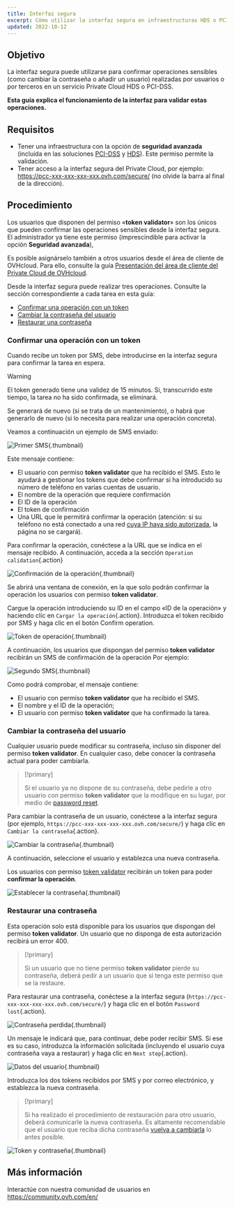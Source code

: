 ```yaml
---
title: Interfaz segura
excerpt: Cómo utilizar la interfaz segura en infraestructuras HDS o PCI-DSS
updated: 2022-10-12
---
```


## Objetivo

La interfaz segura puede utilizarse para confirmar operaciones sensibles (como cambiar la contraseña o añadir un usuario) realizadas por usuarios o por terceros en un servicio Private Cloud HDS o PCI-DSS.

**Esta guía explica el funcionamiento de la interfaz para validar estas operaciones.**

## Requisitos

- Tener una infraestructura con la opción de **seguridad avanzada** (incluida en las soluciones [PCI-DSS](https://www.ovhcloud.com/es-es/enterprise/products/hosted-private-cloud/safety-compliance/sddc/) y [HDS](https://www.ovhcloud.com/es-es/enterprise/products/hosted-private-cloud/safety-compliance/hds/)). Este permiso permite la validación.
- Tener acceso a la interfaz segura del Private Cloud, por ejemplo: https://pcc-xxx-xxx-xxx-xxx.ovh.com/secure/ (no olvide la barra al final de la dirección).

## Procedimiento

Los usuarios que disponen del permiso «**token validator**» son los únicos que pueden confirmar las operaciones sensibles desde la interfaz segura. El administrador ya tiene este permiso (imprescindible para activar la opción **Seguridad avanzada**), 

Es posible asignárselo también a otros usuarios desde el área de cliente de OVHcloud. Para ello, consulte la guía [Presentación del área de cliente del Private Cloud de OVHcloud](/pages/cloud/private-cloud/manager_ovh_private_cloud#usuarios).

Desde la interfaz segura puede realizar tres operaciones. Consulte la sección correspondiente a cada tarea en esta guía:

- [Confirmar una operación con un token](./#confirmar-una-operacion-con-un-token)
- [Cambiar la contraseña del usuario](./#cambiar-la-contrasena-del-usuario)
- [Restaurar una contraseña](./#restaurar-una-contrasena)

### Confirmar una operación con un token

Cuando recibe un token por SMS, debe introducirse en la interfaz segura para confirmar la tarea en espera.

> [!warning]
>
> El token generado tiene una validez de 15 minutos. Si, transcurrido este tiempo, la tarea no ha sido confirmada, se eliminará.
>
> Se generará de nuevo (si se trata de un mantenimiento), o habrá que generarlo de nuevo (si lo necesita para realizar una operación concreta).
>

Veamos a continuación un ejemplo de SMS enviado:

![Primer SMS](images/SMS1.png){.thumbnail}

Este mensaje contiene:

- El usuario con permiso **token validator** que ha recibido el SMS. Esto le ayudará a gestionar los tokens que debe confirmar si ha introducido su número de teléfono en varias cuentas de usuario.
- El nombre de la operación que requiere confirmación
- El ID de la operación
- El token de confirmación
- Una URL que le permitirá confirmar la operación (atención: si su teléfono no está conectado a una red [cuya IP haya sido autorizada](/pages/cloud/private-cloud/manager_ovh_private_cloud#seguridad), la página no se cargará).

Para confirmar la operación, conéctese a la URL que se indica en el mensaje recibido. A continuación, acceda a la sección `Operation calidation`{.action}

![Confirmación de la operación](images/operationValidation.png){.thumbnail}

Se abrirá una ventana de conexión, en la que solo podrán confirmar la operación los usuarios con permiso **token validator**.

Cargue la operación introduciendo su ID en el campo «ID de la operación» y haciendo clic en `Cargar la operación`{.action}. Introduzca el token recibido por SMS y haga clic en el botón Confirm operation.

![Token de operación](images/operationIdAndToken.png){.thumbnail}

A continuación, los usuarios que dispongan del permiso **token validator** recibirán un SMS de confirmación de la operación Por ejemplo:

![Segundo SMS](images/SMS2.png){.thumbnail}

Como podrá comprobar, el mensaje contiene:

- El usuario con permiso **token validator** que ha recibido el SMS.
- El nombre y el ID de la operación;
- El usuario con permiso **token validator** que ha confirmado la tarea.

### Cambiar la contraseña del usuario

Cualquier usuario puede modificar su contraseña, incluso sin disponer del permiso **token validator**. En cualquier caso, debe conocer la contraseña actual para poder cambiarla.

> [!primary]
>
> Si el usuario ya no dispone de su contraseña, debe pedirle a otro usuario con permiso **token validator** que la modifique en su lugar, por medio de [password reset](./#restaurar-una-contrasena).
> 

Para cambiar la contraseña de un usuario, conéctese a la interfaz segura (por ejemplo, `https://pcc-xxx-xxx-xxx-xxx.ovh.com/secure/`) y haga clic en `Cambiar la contraseña`{.action}.

![Cambiar la contraseña](images/changePassword.png){.thumbnail}

A continuación, seleccione el usuario y establezca una nueva contraseña.

Los usuarios con permiso [token validator](./#confirmar-una-operacion-con-un-token) recibirán un token para poder **confirmar la operación**.

![Establecer la contraseña](images/defineNewPassword.png){.thumbnail}

### Restaurar una contraseña

Esta operación solo está disponible para los usuarios que dispongan del permiso **token validator**. Un usuario que no disponga de esta autorización recibirá un error 400.

> [!primary]
>
> Si un usuario que no tiene permiso **token validator** pierde su contraseña, deberá pedir a un usuario que sí tenga este permiso que se la restaure.
> 

Para restaurar una contraseña, conéctese a la interfaz segura (`https://pcc-xxx-xxx-xxx-xxx.ovh.com/secure/`) y haga clic en el botón `Password lost`{.action}.

![Contraseña perdida](images/passwordLost.png){.thumbnail}

Un mensaje le indicará que, para continuar, debe poder recibir SMS. Si ese es su caso, introduzca la información solicitada (incluyendo el usuario cuya contraseña vaya a restaurar) y haga clic en `Next step`{.action}.

![Datos del usuario](images/infoUser.png){.thumbnail}

Introduzca los dos tokens recibidos por SMS y por correo electrónico, y establezca la nueva contraseña.

> [!primary]
>
> Si ha realizado el procedimiento de restauración para otro usuario, deberá comunicarle la nueva contraseña. Es altamente recomendable que el usuario que reciba dicha contraseña [vuelva a cambiarla](./#cambiar-la-contrasena-del-usuario) lo antes posible.
> 

![Token y contraseña](images/tokenAndPassword.png){.thumbnail}

## Más información

Interactúe con nuestra comunidad de usuarios en <https://community.ovh.com/en/>
